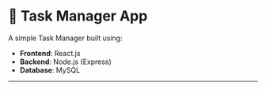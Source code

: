 # 🚀 Task Manager App

A simple Task Manager built using:

- **Frontend**: React.js
- **Backend**: Node.js (Express)
- **Database**: MySQL

---

